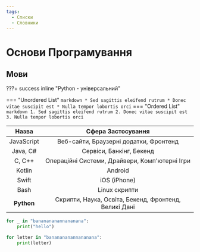 ```yaml
---
tags:
  - Списки
  - Словники
---
```


# Основи Програмування

## Мови

???+ success inline "Python - універсальний"


=== "Unordered List"
    ``` markdown
    * Sed sagittis eleifend rutrum
    * Donec vitae suscipit est
    * Nulla tempor lobortis orci
    ```
=== "Ordered List"
    ``` markdown
    1. Sed sagittis eleifend rutrum
    2. Donec vitae suscipit est
    3. Nulla tempor lobortis orci
    ```

| Назва       | Сфера Застосування                             |
| :---------: | :----------------------------------------: |
| JavaScript  | Веб-сайти, Браузерні додатки, Фронтенд    |
| Java, C#    | Сервіси, Банкінг, Бекенд                  |
| C, C++      | Операційні Системи, Драйвери, Комп'ютерні Ігри| 
| Kotlin      | Android| 
| Swift       | iOS (iPhone)| 
| Bash        | Linux скрипти|
| **Python**  | Скрипти, Наука, Освіта, Бекенд, Фронтенд, Великі Дані| 


```py title="Useless Code" linenums="1" hl_lines="4-5"
for _ in "bananananannananana":
    print("hello")

for letter in "bananananannananana":
    print(letter)

```